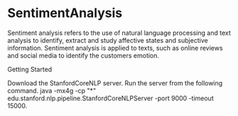 # SentimentAnalysis
Sentiment analysis refers to the use of natural language processing and text analysis to identify, extract and study affective
states and subjective information. Sentiment analysis is applied to texts, such as online reviews and social media to identify the customers emotion.

Getting Started

Download the StanfordCoreNLP server.
Run the server from the following command.
java -mx4g -cp "*" edu.stanford.nlp.pipeline.StanfordCoreNLPServer -port 9000 -timeout 15000.
